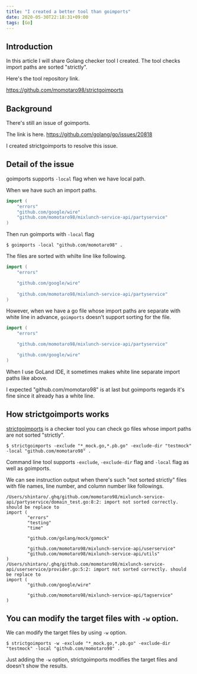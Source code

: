 ```yaml
---
title: "I created a better tool than goimports"
date: 2020-05-30T22:18:31+09:00
tags: [Go]
---
```


## Introduction

In this article I will share Golang checker tool I created. The tool checks import paths are sorted "strictly". 

Here's the tool repository link.

https://github.com/momotaro98/strictgoimports

## Background

There's still an issue of goimports.

The link is here. https://github.com/golang/go/issues/20818

I created strictgoimports to resolve this issue.

## Detail of the issue

goimports supports `-local` flag when we have local path.

When we have such an import paths.

```go
import (
    "errors"
    "github.com/google/wire"
    "github.com/momotaro98/mixlunch-service-api/partyservice"
)
```

Then run goimports with `-local` flag

```
$ goimports -local "github.com/momotaro98" .
```

The files are sorted with whilte line like following.

```go
import (
    "errors"

    "github.com/google/wire"
    
    "github.com/momotaro98/mixlunch-service-api/partyservice"
)
```

However, when we have a go file whose import paths are separate with white line in advance, `goimports` doesn't support sorting for the file.

```go
import (
    "errors"

    "github.com/momotaro98/mixlunch-service-api/partyservice"

    "github.com/google/wire"
)
```

When I use GoLand IDE, it sometimes makes white line separate import paths like above.

I expected "github.com/momotaro98" is at last but goimports regards it's fine since it already has a white line.

## How strictgoimports works

[strictgoimports](https://github.com/momotaro98/strictgoimports) is a checker tool you can check go files whose import paths are not sorted "strictly".

```
$ strictgoimports -exclude "*_mock.go,*.pb.go" -exclude-dir "testmock" -local "github.com/momotaro98" .
```

Command line tool supports `-exclude`, `-exclude-dir` flag and `-local` flag as well as goimports.

We can see instruction output when there's such "not sorted strictly" files with file names, line number, and column number like followings.

```
/Users/shintaro/.ghq/github.com/momotaro98/mixlunch-service-api/partyservice/domain_test.go:8:2: import not sorted correctly. should be replace to
import (
        "errors"
        "testing"
        "time"

        "github.com/golang/mock/gomock"

        "github.com/momotaro98/mixlunch-service-api/userservice"
        "github.com/momotaro98/mixlunch-service-api/utils"
)
/Users/shintaro/.ghq/github.com/momotaro98/mixlunch-service-api/userservice/provider.go:5:2: import not sorted correctly. should be replace to
import (
        "github.com/google/wire"

        "github.com/momotaro98/mixlunch-service-api/tagservice"
)
```

## You can modify the target files with `-w` option.

We can modify the target files by using `-w` option.

```
$ strictgoimports -w -exclude "*_mock.go,*.pb.go" -exclude-dir "testmock" -local "github.com/momotaro98" .
```

Just adding the `-w` option, strictgoimports modifies the target files and doesn't show the results.